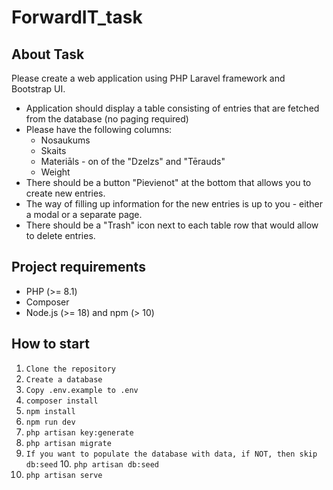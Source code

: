 # ForwardIT_task
## About Task
Please create a web application using PHP Laravel framework and Bootstrap UI.
- Application should display a table consisting of entries that are fetched from the database (no paging required)
- Please have the following columns:
  * Nosaukums
  * Skaits
  * Materiāls - on of the "Dzelzs" and "Tērauds"
  * Weight
- There should be a button "Pievienot" at the bottom that allows you to create new entries.
- The way of filling up information for the new entries is up to you - either a modal or a separate page.
- There should be a "Trash" icon next to each table row that would allow to delete entries.

## Project requirements

- PHP (>= 8.1)
- Composer
- Node.js (>= 18) and npm (> 10)

## How to start
1. ```Clone the repository```
2. ```Create a database```
3. ```Copy .env.example to .env```
4. ```composer install```
5. ```npm install```
6. ```npm run dev```
7. ```php artisan key:generate```
8. ```php artisan migrate```
9. ```If you want to populate the database with data, if NOT, then skip db:seed```
   10. ```php artisan db:seed```
11. ```php artisan serve```



